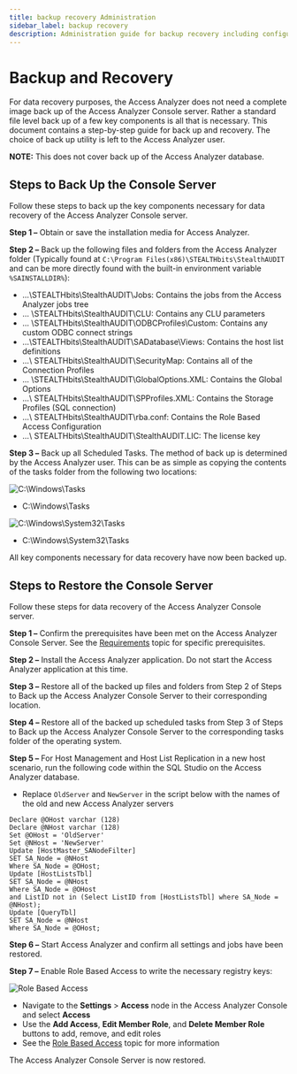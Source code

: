 ```yaml
---
title: backup recovery Administration
sidebar_label: backup recovery
description: Administration guide for backup recovery including configuration, management, and best practices for Access Analyzer.
---
```


# Backup and Recovery

For data recovery purposes, the Access Analyzer does not need a complete image back up of the Access
Analyzer Console server. Rather a standard file level back up of a few key components is all that is
necessary. This document contains a step-by-step guide for back up and recovery. The choice of back
up utility is left to the Access Analyzer user.

**NOTE:** This does not cover back up of the Access Analyzer database.

## Steps to Back Up the Console Server

Follow these steps to back up the key components necessary for data recovery of the Access Analyzer
Console server.

**Step 1 –** Obtain or save the installation media for Access Analyzer.

**Step 2 –** Back up the following files and folders from the Access Analyzer folder (Typically
found at `C:\Program Files(x86)\STEALTHbits\StealthAUDIT` and can be more directly found with the
built-in environment variable `%SAINSTALLDIR%`):

- ...\STEALTHbits\StealthAUDIT\Jobs: Contains the jobs from the Access Analyzer jobs tree
- … \STEALTHbits\StealthAUDIT\CLU: Contains any CLU parameters
- … \STEALTHbits\StealthAUDIT\ODBCProfiles\Custom: Contains any custom ODBC connect strings
- …\STEALTHbits\StealthAUDIT\SADatabase\Views: Contains the host list definitions
- ...\ STEALTHbits\StealthAUDIT\SecurityMap: Contains all of the Connection Profiles
- ... \STEALTHbits\StealthAUDIT\GlobalOptions.XML: Contains the Global Options
- ...\ STEALTHbits\StealthAUDIT\SPProfiles.XML: Contains the Storage Profiles (SQL connection)
- ...\ STEALTHbits\StealthAUDIT\rba.conf: Contains the Role Based Access Configuration
- ...\ STEALTHbits\StealthAUDIT\StealthAUDIT.LIC: The license key

**Step 3 –** Back up all Scheduled Tasks. The method of back up is determined by the Access Analyzer
user. This can be as simple as copying the contents of the tasks folder from the following two
locations:

![C:\Windows\Tasks](/img/product_docs/accessanalyzer/admin/maintenance/maintenance_3.webp)

- C:\Windows\Tasks

![C:\Windows\System32\Tasks](/img/product_docs/accessanalyzer/admin/maintenance/maintenance_4.webp)

- C:\Windows\System32\Tasks

All key components necessary for data recovery have now been backed up.

## Steps to Restore the Console Server

Follow these steps for data recovery of the Access Analyzer Console server.

**Step 1 –** Confirm the prerequisites have been met on the Access Analyzer Console Server. See the
[Requirements](/docs/accessanalyzer/12.0/getting-started/system-requirements/overview.md) topic for specific prerequisites.

**Step 2 –** Install the Access Analyzer application. Do not start the Access Analyzer application
at this time.

**Step 3 –** Restore all of the backed up files and folders from Step 2 of Steps to Back up the
Access Analyzer Console Server to their corresponding location.

**Step 4 –** Restore all of the backed up scheduled tasks from Step 3 of Steps to Back up the Access
Analyzer Console Server to the corresponding tasks folder of the operating system.

**Step 5 –** For Host Management and Host List Replication in a new host scenario, run the following
code within the SQL Studio on the Access Analyzer database.

- Replace `OldServer` and `NewServer` in the script below with the names of the old and new Access
  Analyzer servers

```
Declare @OHost varchar (128)
Declare @NHost varchar (128)
Set @OHost = 'OldServer'
Set @NHost = 'NewServer'
Update [HostMaster_SANodeFilter]
SET SA_Node = @NHost
Where SA_Node = @OHost;
Update [HostListsTbl]
SET SA_Node = @NHost
Where SA_Node = @OHost
and ListID not in (Select ListID from [HostListsTbl] where SA_Node = @NHost);
Update [QueryTbl]
SET SA_Node = @NHost
Where SA_Node = @OHost;
```

**Step 6 –** Start Access Analyzer and confirm all settings and jobs have been restored.

**Step 7 –** Enable Role Based Access to write the necessary registry keys:

![Role Based Access](/img/product_docs/accessanalyzer/admin/maintenance/maintenance_5.webp)

- Navigate to the **Settings** > **Access** node in the Access Analyzer Console and select
  **Access**
- Use the **Add Access**, **Edit Member Role**, and **Delete Member Role** buttons to add, remove,
  and edit roles
- See the [Role Based Access](/docs/accessanalyzer/12.0/administration/settings/access/role-based/overview.md) topic for more information

The Access Analyzer Console Server is now restored.
